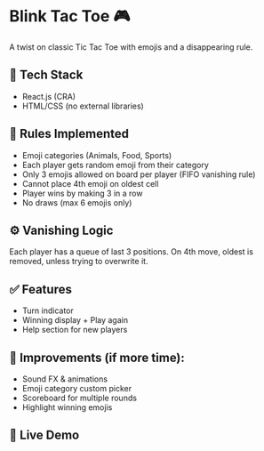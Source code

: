 # Blink Tac Toe 🎮

A twist on classic Tic Tac Toe with emojis and a disappearing rule.

## 🔧 Tech Stack
- React.js (CRA)
- HTML/CSS (no external libraries)

## 🧠 Rules Implemented
- Emoji categories (Animals, Food, Sports)
- Each player gets random emoji from their category
- Only 3 emojis allowed on board per player (FIFO vanishing rule)
- Cannot place 4th emoji on oldest cell
- Player wins by making 3 in a row
- No draws (max 6 emojis only)

## ⚙️ Vanishing Logic
Each player has a queue of last 3 positions. On 4th move, oldest is removed, unless trying to overwrite it.

## ✅ Features
- Turn indicator
- Winning display + Play again
- Help section for new players

## 🚀 Improvements (if more time):
- Sound FX & animations
- Emoji category custom picker
- Scoreboard for multiple rounds
- Highlight winning emojis

## 🔗 Live Demo
<!-- [https://your-deploy-link.vercel.app](https://your-deploy-link.vercel.app) -->
